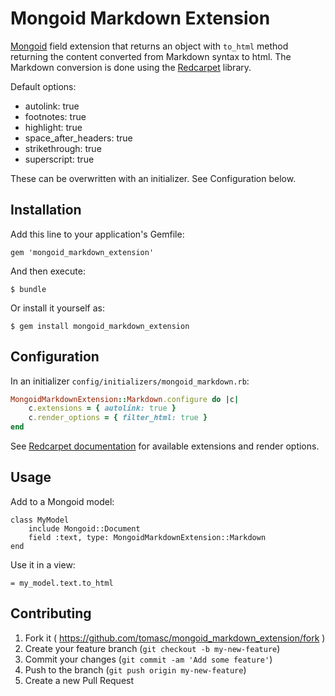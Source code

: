 # Mongoid Markdown Extension

[Mongoid](https://github.com/mongoid/mongoid) field extension that returns an object with `to_html` method returning the content converted from Markdown syntax to html. The Markdown conversion is done using the [Redcarpet](https://github.com/vmg/redcarpet) library.

Default options:

* autolink: true
* footnotes: true
* highlight: true
* space_after_headers: true
* strikethrough: true
* superscript: true

These can be overwritten with an initializer. See Configuration below.

## Installation

Add this line to your application's Gemfile:

    gem 'mongoid_markdown_extension'

And then execute:

    $ bundle

Or install it yourself as:

    $ gem install mongoid_markdown_extension

## Configuration

In an initializer `config/initializers/mongoid_markdown.rb`:

```Ruby
MongoidMarkdownExtension::Markdown.configure do |c|
    c.extensions = { autolink: true }
    c.render_options = { filter_html: true }
end
```

See [Redcarpet documentation](https://github.com/vmg/redcarpet) for available extensions and render options.

## Usage

Add to a Mongoid model:

    class MyModel
        include Mongoid::Document
        field :text, type: MongoidMarkdownExtension::Markdown
    end
    
Use it in a view:

    = my_model.text.to_html

## Contributing

1. Fork it ( https://github.com/tomasc/mongoid_markdown_extension/fork )
2. Create your feature branch (`git checkout -b my-new-feature`)
3. Commit your changes (`git commit -am 'Add some feature'`)
4. Push to the branch (`git push origin my-new-feature`)
5. Create a new Pull Request
